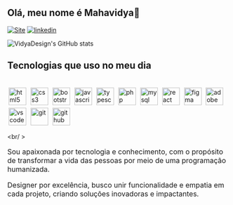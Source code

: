 ## Olá, meu nome é Mahavidya👋

[![Site]( https://img.shields.io/badge/website-000000?style=for-the-badge&logo=About.me&logoColor=whit)](https://vidyadesign.com)
[![linkedin](https://img.shields.io/badge/LinkedIn-0077B5?style=for-the-badge&logo=linkedin&logoColor=whit)](https://www.linkedin.com/in/vidya-design/)


![VidyaDesign's GitHub stats](https://github-readme-stats.vercel.app/api?username=VidyaDesign&show_icons=true&theme=radical)

## Tecnologias que uso no meu dia

<div style="display: inline-block">
    <br />
    <img src="https://cdn.jsdelivr.net/gh/devicons/devicon/icons/html5/html5-original.svg" alt="html5" width="40" height="40" style="margin: 3px;" align="center"/>
    <img src="https://cdn.jsdelivr.net/gh/devicons/devicon/icons/css3/css3-original.svg" alt="css3" width="40" height="40" style="margin: 3px;" align="center"/>
    <img src="https://cdn.jsdelivr.net/gh/devicons/devicon/icons/bootstrap/bootstrap-original.svg" alt="bootstrap" width="40" height="40" style="margin: 3px;" align="center"/>
    <img src="https://cdn.jsdelivr.net/gh/devicons/devicon/icons/javascript/javascript-original.svg" alt="javascript" width="40" height="40" style="margin: 3px;" align="center"/>
    <img src="https://cdn.jsdelivr.net/gh/devicons/devicon/icons/typescript/typescript-original.svg" alt="typescript" width="40" height="40" style="margin: 3px;" align="center"/>
    <img src="https://cdn.jsdelivr.net/gh/devicons/devicon/icons/php/php-original.svg" alt="php" width="40" height="40" style="margin: 3px;" align="center"/>
    <img src="https://cdn.jsdelivr.net/gh/devicons/devicon/icons/mysql/mysql-original.svg" alt="mysql" width="40" height="40" style="margin: 3px;" align="center"/>
    <img src="https://cdn.jsdelivr.net/gh/devicons/devicon/icons/react/react-original.svg" alt="react" width="40" height="40" style="margin: 3px;" align="center"/>
    <img src="https://cdn.jsdelivr.net/gh/devicons/devicon/icons/figma/figma-original.svg" alt="figma" width="40" height="40" style="margin: 3px;" align="center"/>
    <img src="https://cdn.jsdelivr.net/gh/devicons/devicon/icons/xd/xd-plain.svg" alt="adobe XD" width="40" height="40" style="margin: 3px;" align="center"/>
    <img src="https://cdn.jsdelivr.net/gh/devicons/devicon/icons/vscode/vscode-original.svg" alt="vscode" width="40" height="40" style="margin: 3px;" align="center"/>
    <img src="https://cdn.jsdelivr.net/gh/devicons/devicon/icons/git/git-original.svg" alt="git" width="40" height="40" style="margin: 3px;" align="center"/>
    <img src="https://cdn.jsdelivr.net/gh/devicons/devicon/icons/github/github-original.svg" alt="github" width="40" height="40" style="margin: 3px;" align="center"/>
</div>

 <br/ >
     <p style="font-size: medium">
      Sou apaixonada por tecnologia e conhecimento, com o propósito de transformar a vida das pessoas por meio de uma programação humanizada.   
     </p> <p style="font-size: medium">
      Designer por excelência, busco unir funcionalidade e empatia em cada projeto, criando soluções inovadoras e impactantes.    
     </p>

 
    
